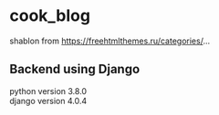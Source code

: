 # cook_blog

shablon from  https://freehtmlthemes.ru/categories/...
## Backend using Django

python version 3.8.0 \
django version 4.0.4

